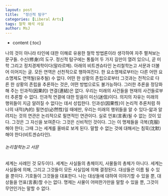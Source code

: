```yaml
---
layout: post
title:  "정신적 탐구"
categories: [Liberal Arts]
tags: 철학 해석 사실
author: MsJ
---
```


* content
{:toc}

나의 것이 아니라 타인에 대한 이해로 유용한 철학 방법론이라 생각하여 자주 펼쳐보는 문구들. 수신(修身)의 도구. 정신적 탐구에는 통틀어 두 가지 길만이 열려 있으니, 곧 미학 그리고 정치경제학이다(말라르메). 아래의 비트겐슈타인 논리철학논고 서문과 더불어 이어지는 글. 모든 연역은 선천적으로 행하여진다. 한 요소명제로부터는 다른 어떤 요소명제도 연역될(유추될) 수 없다. 어떤 한 상황의 존립으로부터 그것과는 전적으로 다른 한 상황의 존립을 추론하는 것은, 어떤 방법으로도 불가능하다. 그러한 추론을 정당화해 주는 인과적(因果的) 연결(連結)은 없다. 우리는 미래의 사건들을 현재의 사건들로부터 추론할 수 없다. 인과적 연결에 대한 믿음이 미신(迷信)이다. 의지의 자유는 미래의 행위들이 지금 알려질 수 없다는 데서 성립한다. 인과성(因果性)이 논리적 추론처럼 하나의 내적(內的) 필연성(必然性)일 때에만, 우리는 미래의 행위들을 알 수 있다-앎과 알려지는 것의 연관은 논리적으로 필연적인 연관이다. 실로 언표(言表)될 수 없는 것이 있다. 그것은 그 자신을 보여준다: 그것은 신비적인 것이다. 그는 이 명제들을 극복(克服)해야 한다; 그때 그는 세계를 올바로 보게 된다. 말할 수 없는 것에 대해서는 침묵(沈默)해야 한다(비트겐슈타인).





###### 논리철학논고 서문

세계는 사례인 것 모두이다. 세계는 사실들의 총체이지, 사물들의 총체가 아니다. 세계는 사실들에 의해, 그리고 그것들이 모든 사실임에 의해 결정된다. 대상들은 이름 될 수 있을 뿐이다. 기호들이 그것들을 대표한다. 나는 대상들에 대하여 이야기할 수 있을 뿐, 대상들을 언표(言表)할 수는 없다. 명제는 사물이 어떠한가만을 말할 수 있을 뿐, 그것이 무언인가는 말할 수 없다.

